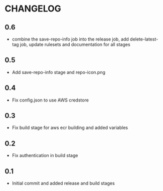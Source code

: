 # CHANGELOG

## 0.6

- combine the save-repo-info job into the release job, add delete-latest-tag job, update rulesets and documentation for all stages

## 0.5

- Add save-repo-info stage and repo-icon.png

## 0.4

- Fix config.json to use AWS credstore

## 0.3

- Fix build stage for aws ecr building and added variables

## 0.2

- Fix authentication in build stage

## 0.1

- Initial commit and added release and build stages
